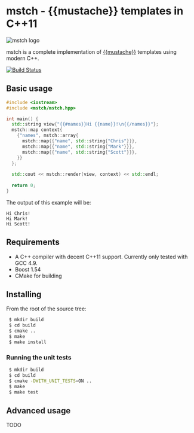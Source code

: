 # mstch - {{mustache}} templates in C++11 

![mstch logo](http://i.imgur.com/GM8V88a.png)

mstch is a complete implementation of [{{mustache}}](http://mustache.github.io/) templates using modern C++.

[![Build Status](https://travis-ci.org/no1msd/mstch.svg?branch=master)](https://travis-ci.org/no1msd/mstch)

## Basic usage

```c++
#include <iostream>
#include <mstch/mstch.hpp>

int main() {
  std::string view{"{{#names}}Hi {{name}}!\n{{/names}}"};
  mstch::map context{
    {"names", mstch::array{
      mstch::map{{"name", std::string{"Chris"}}},
      mstch::map{{"name", std::string{"Mark"}}},
      mstch::map{{"name", std::string{"Scott"}}},
    }}
  };
  
  std::cout << mstch::render(view, context) << std::endl;
  
  return 0;
}

```

The output of this example will be:

```
Hi Chris!
Hi Mark!
Hi Scott!
```

## Requirements

 - A C++ compiler with decent C++11 support. Currently only tested with GCC 4.9.
 - Boost 1.54
 - CMake for building

## Installing

From the root of the source tree:

```bash
 $ mkdir build
 $ cd build
 $ cmake ..
 $ make
 $ make install
```

### Running the unit tests

```bash
 $ mkdir build
 $ cd build
 $ cmake -DWITH_UNIT_TESTS=ON ..
 $ make
 $ make test
```

## Advanced usage

TODO